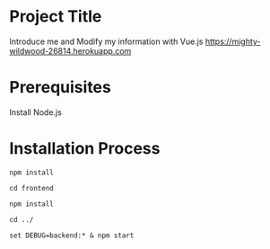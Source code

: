 # Project Title
Introduce me and Modify my information with Vue.js https://mighty-wildwood-26814.herokuapp.com

# Prerequisites
Install Node.js

# Installation Process
``` 
npm install

cd frontend

npm install

cd ../

set DEBUG=backend:* & npm start
```

